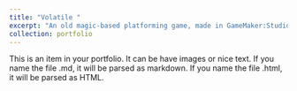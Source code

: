 ```yaml
---
title: "Volatile "
excerpt: "An old magic-based platforming game, made in GameMaker:Studio! Created with one of my friends who was the main artist for the game. <br/><img src='/images/Volatile/volatile_img_000.png'>"
collection: portfolio
---
```


This is an item in your portfolio. It can be have images or nice text. If you name the file .md, it will be parsed as markdown. If you name the file .html, it will be parsed as HTML. 
